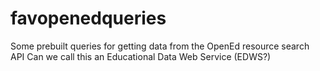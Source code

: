 # favopenedqueries
Some prebuilt queries for getting data from the OpenEd resource search API
Can we call this an Educational Data Web Service (EDWS?)
